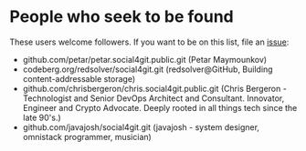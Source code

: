 # People who seek to be found

These users welcome followers. If you want to be on this list, file an [issue](https://github.com/social4git/social4git/issues/new?assignees=petar&labels=community&template=directory_listing.yml&title=I%27d+like+to+join+the+public+directory):

- github.com/petar/petar.social4git.public.git (Petar Maymounkov)
- codeberg.org/redsolver/social4git.git (redsolver@GitHub, Building content-addressable storage)
- github.com/chrisbergeron/chris.social4git.public.git (Chris Bergeron - Technologist and Senior DevOps Architect and Consultant. Innovator, Engineer and Crypto Advocate. Deeply rooted in all things tech since the late 90's.)
- github.com/javajosh/social4git.git (javajosh - system designer, omnistack programmer, musician)
